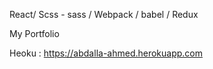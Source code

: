 React/ Scss - sass / Webpack / babel / Redux

My Portfolio 

Heoku : https://abdalla-ahmed.herokuapp.com
